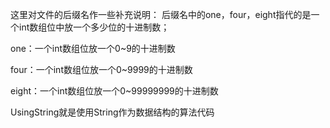 这里对文件的后缀名作一些补充说明：
后缀名中的one，four，eight指代的是一个int数组位中放一个多少位的十进制数；

one：一个int数组位放一个0~9的十进制数

four：一个int数组位放一个0~9999的十进制数

eight：一个int数组位放一个0~99999999的十进制数

UsingString就是使用String作为数据结构的算法代码
